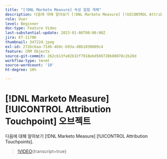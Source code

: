 ```yaml
---
title: "[!DNL Marketo Measure] 속성 접점 개체"
description: 다음에 대해 알아보기 [!DNL Marketo Measure] [!UICONTROL Attribution Touchpoints].
role: User
level: Beginner
doc-type: Feature Video
last-substantial-update: 2023-01-06T00:00:00Z
jira: KT-11706
thumbnail: 347224.jpeg
exl-id: 272bc6aa-71db-4b9c-b93a-d0b1030609c4
feature: CRM Objects
source-git-commit: 262cb13fa02b32f7918ebd569720b80078c2b28d
workflow-type: tm+mt
source-wordcount: '10'
ht-degree: 10%

---
```


# [!DNL Marketo Measure] [!UICONTROL Attribution Touchpoint] 오브젝트

다음에 대해 알아보기 [!DNL Marketo Measure] [!UICONTROL Attribution Touchpoints].

>[!VIDEO](https://video.tv.adobe.com/v/347224/?learn=on){transcript=true}
